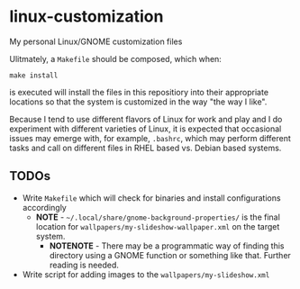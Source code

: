 # linux-customization
My personal Linux/GNOME customization files

Ulitmately, a `Makefile` should be composed, which when:

`make install`

is executed will install the files in this repositiory into their appropriate
locations so that the system is customized in the way "the way I like".

Because I tend to use different flavors of Linux for work and play and I do
experiment with different varieties of Linux, it is expected that occasional
issues may emerge with, for example, `.bashrc`, which may perform different
tasks and call on different files in RHEL based vs. Debian based systems.

## TODOs

* Write `Makefile` which will check for binaries and install configurations accordingly
  * **NOTE** - `~/.local/share/gnome-background-properties/` is the final location for `wallpapers/my-slideshow-wallpaper.xml` on the target system.
    * **NOTENOTE** - There may be a programmatic way of finding this directory using a GNOME function or something like that.  Further reading is needed.
* Write script for adding images to the `wallpapers/my-slideshow.xml`

